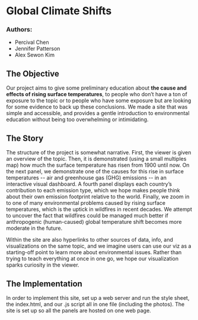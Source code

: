 # Global Climate Shifts

### Authors:
* Percival Chen
* Jennifer Patterson
* Alex Sewon Kim

## The Objective
Our project aims to give some preliminary education about **the cause and effects of rising surface temperatures**, to people who don’t have a ton of exposure to the topic or to people who have some exposure but are looking for some evidence to back up these conclusions. We made a site that was simple and accessible, and provides a gentle introduction to environmental education without being too overwhelming or intimidating. 
 
## The Story
The structure of the project is somewhat narrative. First, the viewer is given an overview of the topic. Then, it is demonstrated (using a small multiples map) how much the surface temperature has risen from 1900 until now. On the next panel, we demonstrate one of the causes for this rise in surface temperatures -- air and greenhouse gas (GHG) emissions -- in an interactive visual dashboard. A fourth panel displays each country’s contribution to each emission type, which we hope makes people think about their own emission footprint relative to the world. Finally, we zoom in to one of many environmental problems caused by rising surface temperatures, which is the uptick in wildfires in recent decades. We attempt to uncover the fact that wildfires could be managed much better if anthropogenic (human-caused) global temperature shift becomes more moderate in the future. 

Within the site are also hyperlinks to other sources of data, info, and visualizations on the same topic, and we imagine users can use our viz as a starting-off point to learn more about environmental issues. Rather than trying to teach everything at once in one go, we hope our visualization sparks curiosity in the viewer. 

## The Implementation
In order to implement this site, set up a web server and run the style sheet, the index.html, and our .js script all in one file (including the photos). The site is set up so all the panels are hosted on one web page. 

